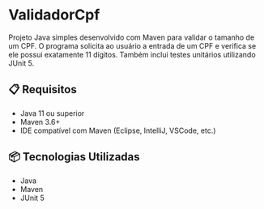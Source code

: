 # ValidadorCpf

Projeto Java simples desenvolvido com Maven para validar o tamanho de um CPF. O programa solicita ao usuário a entrada de um CPF e verifica se ele possui exatamente 11 dígitos. Também inclui testes unitários utilizando JUnit 5.

## 📋 Requisitos

- Java 11 ou superior
- Maven 3.6+
- IDE compatível com Maven (Eclipse, IntelliJ, VSCode, etc.)

## 📦 Tecnologias Utilizadas

- Java
- Maven
- JUnit 5
